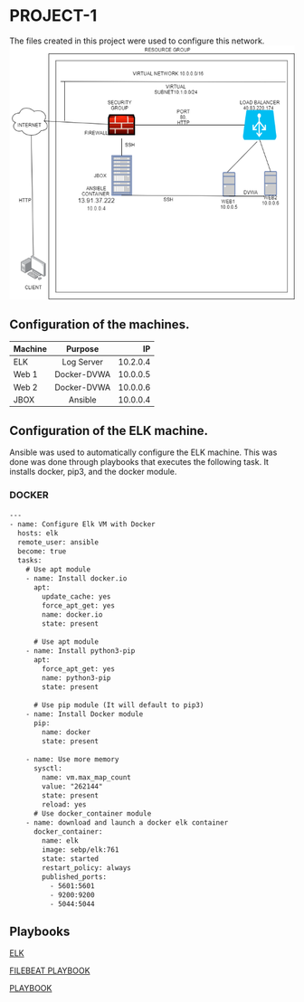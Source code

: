 # PROJECT-1
The files created in this project were used to configure this network.
![alt text](https://github.com/marcusdimitri/PROJECT-1/blob/main/Diagrams/UNIT%2012.png)



## Configuration of the machines.
| Machine       | Purpose     | IP     |
| ------------- |:-----------:| -----: | 
| ELK           |  Log Server |10.2.0.4|
| Web 1         | Docker-DVWA |10.0.0.5|
| Web 2         | Docker-DVWA |10.0.0.6| 
| JBOX          | Ansible     |10.0.0.4|






## Configuration of the ELK machine.
Ansible was used to automatically configure the ELK machine. This was done was done through playbooks that executes the following task. It installs docker, pip3, and the docker module.
### DOCKER 
```
---
- name: Configure Elk VM with Docker
  hosts: elk
  remote_user: ansible
  become: true
  tasks:
    # Use apt module
    - name: Install docker.io
      apt:
        update_cache: yes
        force_apt_get: yes
        name: docker.io
        state: present

      # Use apt module
    - name: Install python3-pip
      apt:
        force_apt_get: yes
        name: python3-pip
        state: present

      # Use pip module (It will default to pip3)
    - name: Install Docker module
      pip:
        name: docker
        state: present

    - name: Use more memory
      sysctl:
        name: vm.max_map_count
        value: "262144"
        state: present
        reload: yes
      # Use docker_container module
    - name: download and launch a docker elk container
      docker_container:
        name: elk
        image: sebp/elk:761
        state: started
        restart_policy: always
        published_ports:
          - 5601:5601
          - 9200:9200
          - 5044:5044              
```
  ## Playbooks
  
 [ELK](https://github.com/marcusdimitri/PROJECT-1/blob/main/ansible/elk.yml)
 
 [FILEBEAT PLAYBOOK](https://github.com/marcusdimitri/PROJECT-1/blob/main/ansible/filebeat_playbook.yml)
 
 [PLAYBOOK]( https://github.com/marcusdimitri/PROJECT-1/blob/main/ansible/playbook1.yml)    
 
